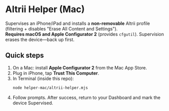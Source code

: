 # Altrii Helper (Mac)

Supervises an iPhone/iPad and installs a **non-removable** Altrii profile (filtering + disables "Erase All Content and Settings").  
**Requires macOS and Apple Configurator 2** (provides `cfgutil`). Supervision erases the device—back up first.

## Quick steps
1. On a Mac: install **Apple Configurator 2** from the Mac App Store.
2. Plug in iPhone, tap **Trust This Computer**.
3. In Terminal (inside this repo):
   ```bash
   node helper-mac/altrii-helper.mjs
4. Follow prompts. After success, return to your Dashboard and mark the device Supervised.